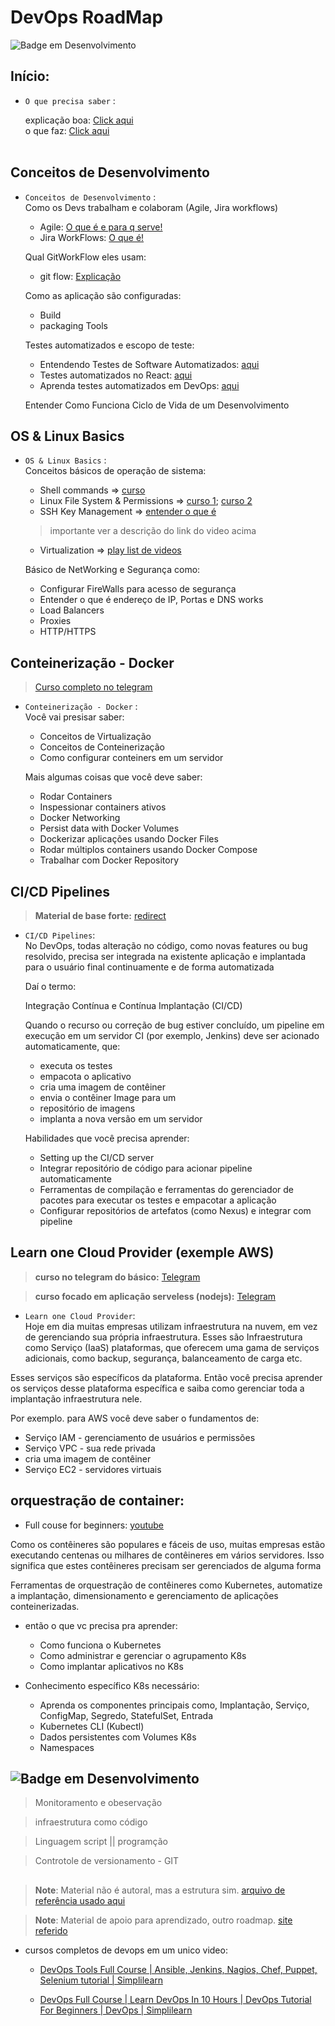 <h1 aling="center">DevOps RoadMap</h1>

![Badge em Desenvolvimento](http://img.shields.io/static/v1?label=STATUS&message=EM%20DESENVOLVIMENTO&color=GREEN&style=for-the-badge)

## Início: 
- `O que precisa saber` :<br/>

  explicação boa: [Click aqui](https://www.youtube.com/watch?v=IQ8-_khQATQ)<br/>
  o que faz: [Click aqui](https://www.redhat.com/pt-br/topics/devops/devops-engineer)<br/>
  <br/>
  
## Conceitos de Desenvolvimento
  
- `Conceitos de Desenvolvimento` : <br/>
  Como os Devs trabalham e colaboram (Agile, Jira workflows)
  
   * Agile: [O que é e para q serve!](https://www.youtube.com/watch?v=3jFhJXgURJw)
   * Jira WorkFlows: [O que é!](https://www.youtube.com/watch?v=aTjZxZX99Hw)<br/>
  
  Qual GitWorkFlow eles usam:
  
   * git flow: [Explicação](https://www.youtube.com/watch?v=oweffeS8TRc)<br/>
  
  Como as aplicação são configuradas:
  
   * Build 
   * packaging Tools<br/>
  
  Testes automatizados e escopo de teste:
  
   * Entendendo Testes de Software Automatizados: [aqui](https://www.youtube.com/watch?v=o_N1mmQnHSI)
   * Testes automatizados no React: [aqui](https://www.youtube.com/watch?v=uSp873d43_E)
   * Aprenda testes automatizados em DevOps: [aqui](https://www.youtube.com/watch?v=Zy8fJJdmQxA)<br/>
  
  Entender Como Funciona Ciclo de Vida de um Desenvolvimento 

## OS & Linux Basics

- `OS & Linux Basics` : <br/>
  Conceitos básicos de operação de sistema:
   
   * Shell commands => [curso](https://t.me/+Cex-JJeFdhNjYzhh)
   * Linux File System & Permissions => [curso 1](https://t.me/+_zefSqfIDgM0OTI5); [curso 2](https://t.me/+Faocjb1dLlNkYTdh)
   * SSH Key Management => [entender o que é](https://www.youtube.com/watch?v=GxRu35fy-oY)
   > importante ver a descrição do link do video acima
   * Virtualization => [play list de videos](https://www.youtube.com/watch?v=3VJsPxwaaG4&list=PLQ2gZvoWCA74QtyUUB2zDAKcrW9o_jzRI)<br/>
 
  Básico de NetWorking e Segurança como:
  
   * Configurar FireWalls para acesso de segurança
   * Entender o que é endereço de IP, Portas e DNS works
   * Load Balancers
   * Proxies
   * HTTP/HTTPS<br/>
   
## Conteinerização - Docker
> [Curso completo no telegram](https://t.me/+wvL3wFjw0t05ZTVh)
- `Conteinerização - Docker` : <br/>
  Você vai presisar saber:
  
   * Conceitos de Virtualização
   * Conceitos de Conteinerização
   * Como configurar conteiners em um servidor<br/>
  
  Mais algumas coisas que você deve saber:
  
   * Rodar Containers
   * Inspessionar containers ativos
   * Docker Networking
   * Persist data with Docker Volumes
   * Dockerizar aplicações usando Docker Files
   * Rodar múltiplos containers usando Docker Compose
   * Trabalhar com Docker Repository
   
## CI/CD Pipelines
> **Material de base forte:** [redirect](https://www.youtube.com/watch?v=h9K1NnqwUvE)


- `CI/CD Pipelines`: <br/>
  No DevOps, todas alteração no código, como novas
  features ou bug resolvido, precisa ser
  integrada na existente aplicação e
  implantada para o usuário final continuamente
  e de forma automatizada 

  Daí o termo:
  
   Integração Contínua e Contínua
   Implantação (CI/CD)
  
  Quando o recurso ou correção de bug estiver concluído, um
  pipeline em execução em um servidor CI (por exemplo,
  Jenkins) deve ser acionado
  automaticamente, que:
   
   * executa os testes
   * empacota o aplicativo
   * cria uma imagem de contêiner
   * envia o contêiner Image para um
   * repositório de imagens
   * implanta a nova versão em um servidor
  
  Habilidades que você precisa aprender:
   
   * Setting up the CI/CD server
   * Integrar repositório de código para acionar pipeline automaticamente
   * Ferramentas de compilação e ferramentas do gerenciador de pacotes para executar os testes e empacotar a aplicação
   * Configurar repositórios de artefatos (como Nexus) e integrar com pipeline

## Learn one Cloud Provider (exemple AWS)
> **curso no telegram do básico:** [Telegram](https://t.me/+_rWPR45H8BRhZTdh)

> **curso focado em aplicação serveless (nodejs):** [Telegram](https://t.me/+OGR8xRTVt0YzNDJh)

  - `Learn one Cloud Provider`: <br/>
  Hoje em dia muitas empresas utilizam
  infraestrutura na nuvem, em vez de
  gerenciando sua própria infraestrutura. Esses
  são Infraestrutura como Serviço (IaaS)
  plataformas, que oferecem uma gama de
  serviços adicionais, como backup, segurança,
  balanceamento de carga etc.

  Esses serviços são específicos da plataforma. Então
  você precisa aprender os serviços desse
  plataforma específica e saiba como
  gerenciar toda a implantação
  infraestrutura nele.
  
  Por exemplo. para AWS você deve saber o
  fundamentos de:
   
   * Serviço IAM - gerenciamento de usuários e
permissões
   * Serviço VPC - sua rede privada
   * cria uma imagem de contêiner
   * Serviço EC2 - servidores virtuais 

## orquestração de container:
  * Full couse for beginners: [youtube](https://www.youtube.com/watch?v=X48VuDVv0do)
  
  Como os contêineres são populares e fáceis de
  uso, muitas empresas estão executando
  centenas ou milhares de contêineres em
  vários servidores. Isso significa que estes
  contêineres precisam ser gerenciados
  de alguma forma
    
  Ferramentas de orquestração de contêineres como
  Kubernetes, automatize a implantação,
  dimensionamento e gerenciamento de
  aplicações conteinerizadas.  
  
  - então o que vc precisa pra aprender:
    - Como funciona o Kubernetes
    - Como administrar e gerenciar o agrupamento K8s
    - Como implantar aplicativos no K8s

  - Conhecimento específico K8s necessário:
    - Aprenda os componentes principais como,
      Implantação, Serviço, ConfigMap,
      Segredo, StatefulSet, Entrada
    - Kubernetes CLI (Kubectl)
    - Dados persistentes com Volumes K8s
    - Namespaces

##
## ![Badge em Desenvolvimento](http://img.shields.io/static/v1?label=STATUS&message=EM%20DESENVOLVIMENTO&color=GREEN&style=for-the-badge)
> Monitoramento e obeservação

> infraestrutura como código

> Linguagem script || programção

> Controtole de versionamento - GIT
 
##

> **Note**: Material não é autoral, mas a estrutura sim. [arquivo de referência usado aqui](https://drive.google.com/file/d/1OKHOp6y8xXlpXBc6RBisimcEgLUZ6aQj/view?usp=share_link)

> **Note**: Material de apoio para aprendizado, outro roadmap. [site referido](https://roadmap.sh/devops)

- cursos completos de devops em um unico video:
  - [DevOps Tools Full Course | Ansible, Jenkins, Nagios, Chef, Puppet, Selenium tutorial | Simplilearn](https://www.youtube.com/watch?v=FyNvwI02Nhg&pp=ugMICgJlbhABGAE%3D)
  
  - [DevOps Full Course | Learn DevOps In 10 Hours | DevOps Tutorial For Beginners | DevOps | Simplilearn](https://www.youtube.com/watch?v=5KtRF4NuUWE) 
